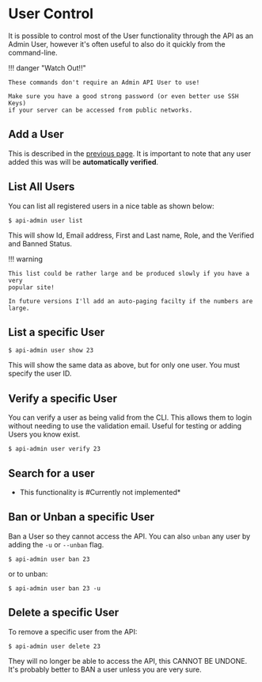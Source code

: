 # User Control

It is possible to control most of the User functionality through the API as an
Admin User, however it's often useful to also do it quickly from the
command-line.

!!! danger "Watch Out!!"

    These commands don't require an Admin API User to use!

    Make sure you have a good strong password (or even better use SSH Keys)
    if your server can be accessed from public networks.

## Add a User

This is described in the [previous page](add-user.md). It is important to
note that any user added this was will be **automatically verified**.

## List All Users

You can list all registered users in a nice table as shown below:

```console
$ api-admin user list
```

This will show Id, Email address, First and Last name, Role, and the Verified
and Banned Status.

!!! warning

    This list could be rather large and be produced slowly if you have a very
    popular site!

    In future versions I'll add an auto-paging facilty if the numbers are large.

## List a specific User

```console
$ api-admin user show 23
```

This will show the same data as above, but for only one user. You must specify
the user ID.

## Verify a specific User

You can verify a user as being valid from the CLI. This allows them to login
without needing to use the validation email. Useful for testing or adding Users
you know exist.

```console
$ api-admin user verify 23
```

## Search for a user

- This functionality is #Currently not implemented*

## Ban or Unban a specific User

Ban a User so they cannot access the API. You can also `unban` any user by
adding the `-u` or `--unban` flag.

```console
$ api-admin user ban 23
```

or to unban:

```console
$ api-admin user ban 23 -u
```

## Delete a specific User

To remove a specific user from the API:

```console
$ api-admin user delete 23
```

They will no longer be able to access the API, this CANNOT BE UNDONE. It's
probably better to BAN a user unless you are very sure.
